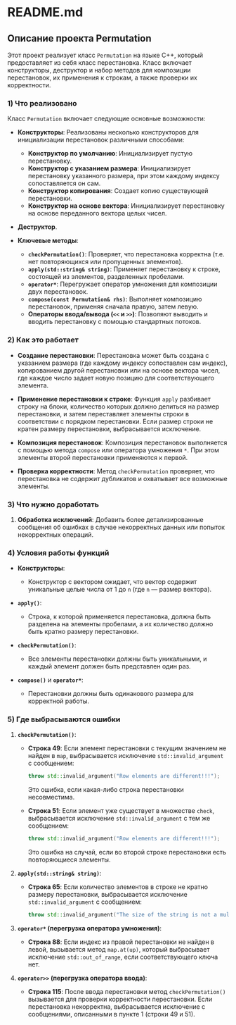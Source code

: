 # README.md

## Описание проекта Permutation

Этот проект реализует класс `Permutation` на языке C++, который предоставляет из себя класс перестановка. Класс включает конструкторы, деструктор и набор методов для композиции перестановок, их применения к строкам, а также проверки их корректности.

### 1) Что реализовано

Класс `Permutation` включает следующие основные возможности:

- **Конструкторы**: Реализованы несколько конструкторов для инициализации перестановок различными способами:
  - **Конструктор по умолчанию**: Инициализирует пустую перестановку.
  - **Конструктор с указанием размера**: Инициализирует перестановку указанного размера, при этом каждому индексу сопоставляется он сам.
  - **Конструктор копирования**: Создает копию существующей перестановки.
  - **Конструктор на основе вектора**: Инициализирует перестановку на основе переданного вектора целых чисел.

- **Деструктор**.

- **Ключевые методы**:
  - **`checkPermutation()`**: Проверяет, что перестановка корректна (т.е. нет повторяющихся или пропущенных элементов).
  - **`apply(std::string& string)`**: Применяет перестановку к строке, состоящей из элементов, разделенных пробелами.
  - **`operator*`**: Перегружает оператор умножения для композиции двух перестановок.
  - **`compose(const Permutation& rhs)`**: Выполняет композицию перестановок, применяя сначала правую, затем левую.
  - **Операторы ввода/вывода (`<<` и `>>`)**: Позволяют выводить и вводить перестановку с помощью стандартных потоков.

### 2) Как это работает

- **Создание перестановки**: Перестановка может быть создана с указанием размера (где каждому индексу сопоставлен сам индекс), копированием другой перестановки или на основе вектора чисел, где каждое число задает новую позицию для соответствующего элемента.
  
- **Применение перестановки к строке**: Функция `apply` разбивает строку на блоки, количество которых должно делиться на размер перестановки, и затем переставляет элементы строки в соответствии с порядком перестановки. Если размер строки не кратен размеру перестановки, выбрасывается исключение.

- **Композиция перестановок**: Композиция перестановок выполняется с помощью метода `compose` или оператора умножения `*`. При этом элементы второй перестановки применяются к первой.

- **Проверка корректности**: Метод `checkPermutation` проверяет, что перестановка не содержит дубликатов и охватывает все возможные элементы.

### 3) Что нужно доработать

1. **Обработка исключений**: Добавить более детализированные сообщения об ошибках в случае некорректных данных или попыток некорректных операций.

### 4) Условия работы функций

- **Конструкторы**:
  - Конструктор с вектором ожидает, что вектор содержит уникальные целые числа от 1 до `n` (где `n` — размер вектора).
  
- **`apply()`**:
  - Строка, к которой применяется перестановка, должна быть разделена на элементы пробелами, а их количество должно быть кратно размеру перестановки.
  
- **`checkPermutation()`**:
  - Все элементы перестановки должны быть уникальными, и каждый элемент должен быть представлен один раз.

- **`compose()`** и **`operator*`**:
  - Перестановки должны быть одинакового размера для корректной работы.


### 5) Где выбрасываются ошибки

1. **`checkPermutation()`**:
   - **Строка 49**: Если элемент перестановки с текущим значением не найден в `map`, выбрасывается исключение `std::invalid_argument` с сообщением:  
     ```cpp
     throw std::invalid_argument("Row elements are different!!!");
     ```
     Это ошибка, если какая-либо строка перестановки несовместима.
     
   - **Строка 51**: Если элемент уже существует в множестве `check`, выбрасывается исключение `std::invalid_argument` с тем же сообщением:
     ```cpp
     throw std::invalid_argument("Row elements are different!!!");
     ```
     Это ошибка на случай, если во второй строке перестановки есть повторяющиеся элементы.

2. **`apply(std::string& string)`**:
   - **Строка 65**: Если количество элементов в строке не кратно размеру перестановки, выбрасывается исключение `std::invalid_argument` с сообщением:
     ```cpp
     throw std::invalid_argument("The size of the string is not a multiple of the size of the permutation!");
     ```

3. **`operator*` (перегрузка оператора умножения)**:
   - **Строка 88**: Если индекс из правой перестановки не найден в левой, вызывается метод `map.at(up)`, который выбрасывает исключение `std::out_of_range`, если соответствующего ключа нет. 

4. **`operator>>` (перегрузка оператора ввода)**:
   - **Строка 115**: После ввода перестановки метод `checkPermutation()` вызывается для проверки корректности перестановки. Если перестановка некорректна, выбрасывается исключение с сообщениями, описанными в пункте 1 (строки 49 и 51).